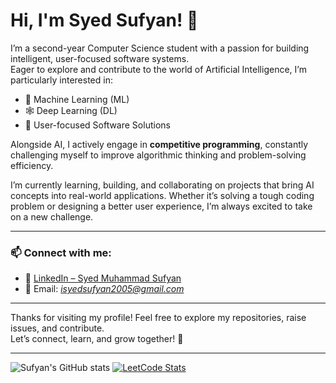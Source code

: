 # Hi, I'm Syed Sufyan! 👋

I’m a second-year Computer Science student with a passion for building intelligent, user-focused software systems.  
Eager to explore and contribute to the world of Artificial Intelligence, I’m particularly interested in:

- 🧠 Machine Learning (ML)
- 🕸️ Deep Learning (DL)
- 👥 User-focused Software Solutions

Alongside AI, I actively engage in **competitive programming**, constantly challenging myself to improve algorithmic thinking and problem-solving efficiency.

I’m currently learning, building, and collaborating on projects that bring AI concepts into real-world applications. Whether it’s solving a tough coding problem or designing a better user experience, I’m always excited to take on a new challenge.

---

### 📫 Connect with me:
- 💼 [LinkedIn – Syed Muhammad Sufyan](https://www.linkedin.com/in/syed-muhammad-sufyan-b02412368)
- 📧 Email: *isyedsufyan2005@gmail.com* <!-- Replace this with your email if you want -->

---

Thanks for visiting my profile! Feel free to explore my repositories, raise issues, and contribute.  
Let’s connect, learn, and grow together! 🚀

---

![Sufyan's GitHub stats](https://github-readme-stats.vercel.app/api?username=syedsufyan-coder&show_icons=true&theme=cobalt)
[![LeetCode Stats](https://leetcard.jacoblin.cool/syed-sufyan?theme=dark&font=Baloo%202&ext=activity)](https://leetcode.com/syed-sufyan)
